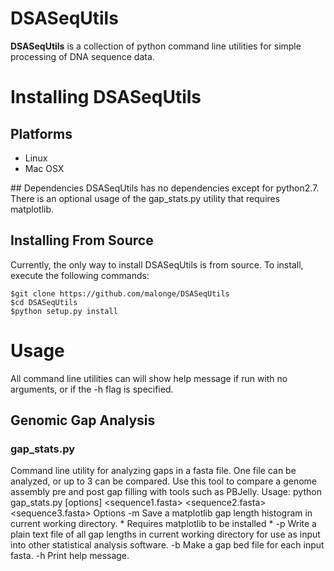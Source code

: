 # DSASeqUtils

<b>DSASeqUtils</b> is a collection of python command line utilities for simple processing of DNA sequence data. 

# Installing DSASeqUtils
## Platforms
<ul>
  <li>Linux</li>
  <li>Mac OSX</li>
</ul>
## Dependencies
DSASeqUtils has no dependencies except for python2.7. There is an optional usage of the gap_stats.py utility that requires matplotlib.

## Installing From Source
Currently, the only way to install DSASeqUtils is from source. To install, execute the following commands:

```
$git clone https://github.com/malonge/DSASeqUtils
$cd DSASeqUtils
$python setup.py install
```

# Usage
All command line utilities can will show help message if run with no arguments, or if the -h flag is specified. 

## Genomic Gap Analysis

### gap_stats.py

Command line utility for analyzing gaps in a fasta file. One file can be analyzed, or up to 3 can be compared.
    Use this tool to compare a genome assembly pre and post gap filling with tools such as PBJelly.
    Usage:
      python gap_stats.py [options] <sequence1.fasta> <sequence2.fasta> <sequence3.fasta>
    Options
      -m        Save a matplotlib gap length histogram in current working directory.
                * Requires matplotlib to be installed *
      -p        Write a plain text file of all gap lengths in current working directory for
                use as input into other statistical analysis software.
      -b        Make a gap bed file for each input fasta.
      -h        Print help message.
